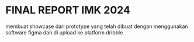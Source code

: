 # FINAL REPORT IMK 2024
membuat showcase dari prototype yang telah dibuat dengan menggunakan software figma dan di upload ke platform dribble 

